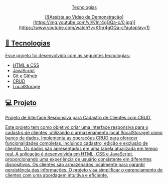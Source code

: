 


<p align="center">
  <a href="#-tecnologias">Tecnologias
</p>

<p align="center">
[![Assista ao Vídeo de Demonstração](https://img.youtube.com/vi/K1nr4gGQa-c/0.jpg)](https://www.youtube.com/watch?v=K1nr4gGQa-c?autoplay=1)

</p>

## 🚀 Tecnologias

Esse projeto foi desenvolvido com as seguintes tecnologias:

- HTML e CSS
- JavaScript
- Git e Github
- CRUD
- LocalStorage 
  


## 💻 Projeto
Projeto de Interface Responsiva para Cadastro de Clientes com CRUD,

Este projeto tem como objetivo criar uma interface responsiva para o cadastro de clientes, utilizando o armazenamento local (localStorage) como banco de dados. Implementa as operações CRUD para oferecer funcionalidades completas, incluindo cadastro, edição e exclusão de clientes. Os dados são apresentados em uma tabela atualizada em tempo real. A aplicação é desenvolvida em HTML, CSS e JavaScript, proporcionando uma experiência de usuário consistente em diferentes dispositivos. Os clientes são armazenados localmente para garantir persistência das informações. O projeto visa simplificar o gerenciamento de clientes com uma abordagem intuitiva e eficiente.

